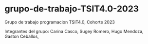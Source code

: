 # grupo-de-trabajo-TSIT4.0-2023
Grupo de trabajo programacion TSIT4.0, Cohorte 2023

Integrantes del grupo:
Carina Casco,
Sugey Romero,
Hugo Mendoza,
Gaston Ceballos,
